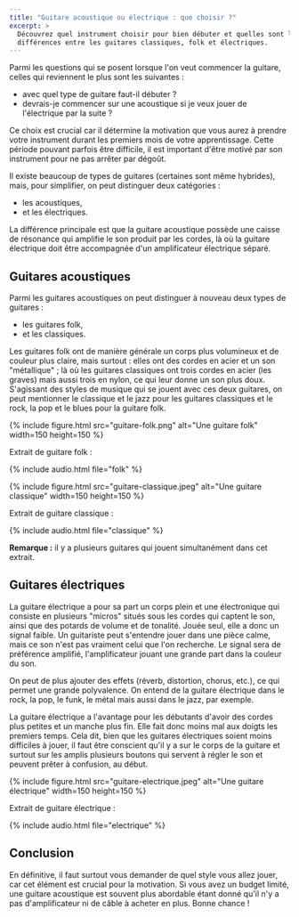```yaml
---
title: "Guitare acoustique ou électrique : que choisir ?"
excerpt: >
  Découvrez quel instrument choisir pour bien débuter et quelles sont les
  différences entre les guitares classiques, folk et électriques.
---
```


Parmi les questions qui se posent lorsque l'on veut commencer la guitare, 
celles qui reviennent le plus sont les suivantes :

- avec quel type de guitare faut-il débuter ?
- devrais-je commencer sur une acoustique si je veux jouer de l'électrique par 
la suite ?

Ce choix est crucial car il détermine la motivation que vous aurez à prendre 
votre instrument durant les premiers mois de votre apprentissage. Cette période 
pouvant parfois être difficile, il est important d'être motivé par son 
instrument pour ne pas arrêter par dégoût.

Il existe beaucoup de types de guitares (certaines sont même hybrides), mais, 
pour simplifier, on peut distinguer deux catégories :

- les acoustiques,
- et les électriques.

La différence principale est que la guitare acoustique possède une caisse de 
résonance qui amplifie le son produit par les cordes, là où la guitare 
électrique doit être accompagnée d'un amplificateur électrique séparé.

## Guitares acoustiques

Parmi les guitares acoustiques on peut distinguer à nouveau deux types de 
guitares :

- les guitares folk,
- et les classiques.

Les guitares folk ont de manière générale un corps plus volumineux et de 
couleur plus claire, mais surtout : elles ont des cordes en acier et un son 
"métallique" ; là où les guitares classiques ont trois cordes en acier (les 
graves) mais aussi trois en nylon, ce qui leur donne un son plus doux. 
S'agissant des styles de musique qui se jouent avec ces deux guitares, on peut 
mentionner le classique et le jazz pour les guitares classiques et le rock, la 
pop et le blues pour la guitare folk.

{% include figure.html src="guitare-folk.png" alt="Une guitare folk" width=150 
height=150 %}

Extrait de guitare folk :

{% include audio.html file="folk" %}

{% include figure.html src="guitare-classique.jpeg" alt="Une guitare classique" 
width=150 height=150 %}

Extrait de guitare classique :

{% include audio.html file="classique" %}

**Remarque :** il y a plusieurs guitares qui jouent simultanément dans cet 
extrait.

## Guitares électriques

La guitare électrique a pour sa part un corps plein et une électronique qui 
consiste en plusieurs "micros" situés sous les cordes qui captent le son, ainsi 
que des potards de volume et de tonalité. Jouée seul, elle a donc un signal 
faible. Un guitariste peut s'entendre jouer dans une pièce calme, mais ce son 
n'est pas vraiment celui que l'on recherche. Le signal sera de préférence 
amplifié, l'amplificateur jouant une grande part dans la couleur du son.

On peut de plus ajouter des effets (réverb, distortion, chorus, etc.), ce qui 
permet une grande polyvalence. On entend de la guitare électrique dans le rock, 
la pop, le funk, le métal mais aussi dans le jazz, par exemple.

La guitare électrique a l'avantage pour les débutants d'avoir des cordes plus 
petites et un manche plus fin. Elle fait donc moins mal aux doigts les premiers 
temps. Cela dit, bien que les guitares électriques soient moins difficiles à 
jouer, il faut être conscient qu'il y a sur le corps de la guitare et surtout 
sur les amplis plusieurs boutons qui servent à régler le son et peuvent prêter 
à confusion, au début.

{% include figure.html src="guitare-electrique.jpeg" alt="Une guitare 
électrique" width=150 height=150 %}

Extrait de guitare électrique :

{% include audio.html file="electrique" %}

## Conclusion

En définitive, il faut surtout vous demander de quel style vous allez jouer, 
car cet élément est crucial pour la motivation. Si vous avez un budget limité, 
une guitare acoustique est souvent plus abordable étant donné qu'il n'y a pas 
d'amplificateur ni de câble à acheter en plus. Bonne chance !
